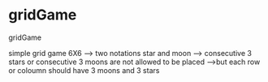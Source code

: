 # gridGame
gridGame

simple grid game 6X6
--> two notations star and moon
--> consecutive 3 stars or consecutive 3 moons are not allowed to be placed
-->but each row or coloumn should have 3 moons and 3 stars 

